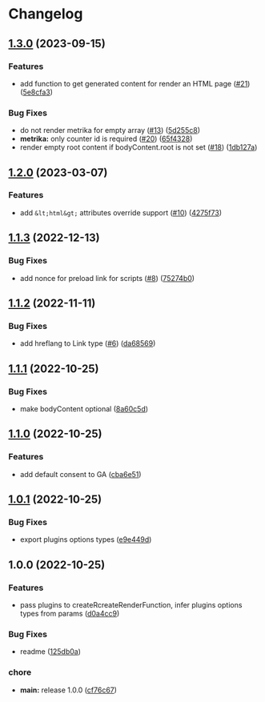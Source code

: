 # Changelog

## [1.3.0](https://github.com/gravity-ui/app-layout/compare/v1.2.0...v1.3.0) (2023-09-15)


### Features

* add function to get generated content for render an HTML page ([#21](https://github.com/gravity-ui/app-layout/issues/21)) ([5e8cfa3](https://github.com/gravity-ui/app-layout/commit/5e8cfa39804bd5c7d0d35c3926d65360f075c483))


### Bug Fixes

* do not render metrika for empty array ([#13](https://github.com/gravity-ui/app-layout/issues/13)) ([5d255c8](https://github.com/gravity-ui/app-layout/commit/5d255c8073ad5621dc4f9adb4072c6118d5b8f0d))
* **metrika:** only counter id is required ([#20](https://github.com/gravity-ui/app-layout/issues/20)) ([65f4328](https://github.com/gravity-ui/app-layout/commit/65f4328fd5a13683f8a542b8b935c549202a9599))
* render empty root content if bodyContent.root is not set ([#18](https://github.com/gravity-ui/app-layout/issues/18)) ([1db127a](https://github.com/gravity-ui/app-layout/commit/1db127a35b4116e46ded8ba909436e8644a6e128))

## [1.2.0](https://github.com/gravity-ui/app-layout/compare/v1.1.3...v1.2.0) (2023-03-07)


### Features

* add `&lt;html&gt;` attributes override support ([#10](https://github.com/gravity-ui/app-layout/issues/10)) ([4275f73](https://github.com/gravity-ui/app-layout/commit/4275f7300a5209f24f797b9661f5377b2417decf))

## [1.1.3](https://github.com/gravity-ui/app-layout/compare/v1.1.2...v1.1.3) (2022-12-13)


### Bug Fixes

* add nonce for preload link for scripts ([#8](https://github.com/gravity-ui/app-layout/issues/8)) ([75274b0](https://github.com/gravity-ui/app-layout/commit/75274b0f63e590fe6bde64a807141568fd3fff87))

## [1.1.2](https://github.com/gravity-ui/app-layout/compare/v1.1.1...v1.1.2) (2022-11-11)


### Bug Fixes

* add hreflang to Link type ([#6](https://github.com/gravity-ui/app-layout/issues/6)) ([da68569](https://github.com/gravity-ui/app-layout/commit/da685696bfcf75b01a4835ffe88d199de373adb1))

## [1.1.1](https://github.com/gravity-ui/app-layout/compare/v1.1.0...v1.1.1) (2022-10-25)


### Bug Fixes

* make bodyContent optional ([8a60c5d](https://github.com/gravity-ui/app-layout/commit/8a60c5dd90de98ca425ced04abcf27e42a1b8a3e))

## [1.1.0](https://github.com/gravity-ui/app-layout/compare/v1.0.1...v1.1.0) (2022-10-25)


### Features

* add default consent to GA ([cba6e51](https://github.com/gravity-ui/app-layout/commit/cba6e5187eedcc57ea38b8709c4c86d7f709eee7))

## [1.0.1](https://github.com/gravity-ui/app-layout/compare/v1.0.0...v1.0.1) (2022-10-25)


### Bug Fixes

* export plugins options types ([e9e449d](https://github.com/gravity-ui/app-layout/commit/e9e449da277a25a0c360620be0da542e48bc2e5f))

## 1.0.0 (2022-10-25)


### Features

* pass plugins to createRcreateRenderFunction, infer plugins options types from params ([d0a4cc9](https://github.com/gravity-ui/app-layout/commit/d0a4cc91770e5a8a6d0c5b3680c935b9f9f04939))


### Bug Fixes

* readme ([125db0a](https://github.com/gravity-ui/app-layout/commit/125db0a2382586a7791e86d98c8a2046a1e9f060))


### chore

* **main:** release 1.0.0 ([cf76c67](https://github.com/gravity-ui/app-layout/commit/cf76c6746fcc26a06e05068de3a62b4c97701590))
